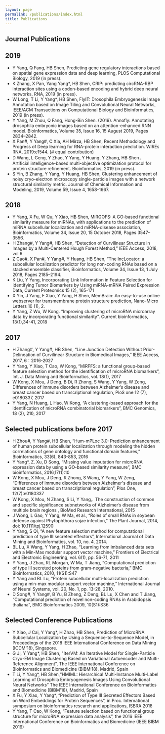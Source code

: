 ```yaml
---
layout: page
permalink: /publications/index.html
title: Publications
---
```

## Journal Publications
## 2019

- Y Yang, Q Fang, HB Shen, Predicting gene regulatory interactions based on spatial gene expression data and deep learning, PLOS Computational Biology, 2019 (in press).
- K Zhang, X Pan, Yang Yang*, HB Shen, CRIP: predicting circRNA-RBP interaction sites using a codon-based encoding and hybrid deep neural networks. RNA, 2019 (in press).
- W Long, T Li, Y Yang*, HB Shen, FlyIT: Drosophila Embryogenesis Image Annotation based on Image Tiling and Convolutional Neural Networks, IEEE/ACM Transactions on Computational Biology and Bioinformatics, 2019 (in press).
- Y Yang, M Zhou, Q Fang, Hong-Bin Shen. (2019). Annofly: Annotating drosophila embryonic images based on an attention-enhanced RNN model. Bioinformatics, Volume 35, Issue 16, 15 August 2019, Pages 2834–2842.
- X Pan#, Y Yang#, C Xia, AH Mirza, HB Shen, Recent Methodology and Progress of Deep learning for RNA-protein interaction prediction. WIREs RNA, 2019:e1544. (# equal contribution)
- D Wang, L Geng, Y Zhao, Y Yang, Y Huang, Y Zhang, HB Shen， Artificial intelligence-based multi-objective optimization protocol for protein structure refinement. Bioinformatics, 2019 (in press).
- S Yin, B Zhang, Y Yang, Y Huang, HB Shen, Clustering enhancement of noisy cryo-electron microscopy single-particle images with a network structural similarity metric. Journal of Chemical Information and Modeling, 2019, Volume 59, Issue 4, 1658-1667. 

## 2018
- Y Yang, X Fu, W Qu, Y Xiao, HB Shen, MiRGOFS: A GO-based functional similarity measure for miRNAs, with applications to the prediction of miRNA subcellular localization and miRNA-disease association, Bioinformatics, Volume 34, Issue 20, 15 October 2018, Pages 3547–3556.
- H Zhang#, Y Yang#, HB Shen, “Detection of Curvilinear Structure in Images by a Multi-Centered Hough Forest Method,” IEEE Access, 2018, vol 6
- Z Cao#, X Pan#, Y Yang#, Y Huang, HB Shen, “The lncLocator: a subcellular localization predictor for long non-coding RNAs based on a stacked ensemble classifier, Bioinformatics, Volume 34, Issue 13, 1 July 2018, Pages 2185–2194. 
- K Liu, Y Yang, Incorporating Link Information in Feature Selection for Identifying Tumor Biomarkers by Using miRNA-mRNA Paired Expression Data, Current Proteomics 15 (2), 165-171
- X Yin, J Yang, F Xiao, Y Yang, H Shen, MemBrain: An easy-to-use online webserver for transmembrane protein structure prediction, Nano-Micro Letters 10 (1), 2.
- Y Yang, Z Wu, W Kong. “Improving clustering of microRNA microarray data by incorporating functional similarity”. Current bioinformatics, 13(1),34-41, 2018

## 2017
- H Zhang#, Y Yang#, HB Shen, “Line Junction Detection Without Prior-Delineation of Curvilinear Structure in Biomedical Images,” IEEE Access, 2017, 6：2016-2027
- Y Yang, Y Xiao, T Cao, W Kong, “MiRFFS: a functional group-based feature selection method for the identification of microRNA biomarkers”, Int. J. Data Mining and Bioinformatics, vol. 18(1), 2017
- W Kong, X Mou, J Deng, B Di, R Zhong, S Wang, Y Yang, W Zeng, Differences of immune disorders between Alzheimer’s disease and breast cancer based on transcriptional regulation, PloS one 12 (7), e0180337, 2017
- Y Yang, N Huang, L Hao, W Kong, “A clustering-based approach for the identification of microRNA combinatorial biomarkers”, BMC Genomics, 18 (2), 210, 2017

## Selected publications before 2017
- H Zhou#, Y Yang#, HB Shen, “Hum-mPLoc 3.0: Prediction enhancement of human protein subcellular localization through modeling the hidden correlations of gene ontology and functional domain features,” Bioinformatics, 33(6), 843-853, 2016
- Y Yang*, Z. Xu, D Song, “Missing value imputation for microRNA expression data by using a GO-based similarity measure”, BMC bioinformatics, 2016,17(1):10
- W Kong, X Mou, J Deng, R Zhong, S Wang, Y Yang, W Zeng, “Differences of immune disorders between Alzheimer's disease and breast cancer based on transcriptional regulation”, Plos One, 12(7):e0180337
- W Kong, X Mou, N Zhang, S Li, Y Yang，The construction of common and specific significance subnetworks of Alzheimer’s disease from multiple brain regions , BioMed Research International, 2015
- J Wong, L Gao, Y Yang, W Ma, et al., “Roles of small RNAs in soybean defense against Phytophthora sojae infection,” The Plant Journal, 2014, doi: 10.1111/tpj.12590
- Y Yang, S Qi, “A new feature selection method for computational prediction of type III secreted effectors”, International Journal of Data Mining and Bioinformatics, vol. 10, no. 4, 2014.
- BL Lu, X Wang, Y Yang, H Zhao, “Learning from imbalanced data sets with a Min-Max modular support vector machine,” Frontiers of Electrical and Electronic Engineering, vol. 6(1), pp. 56-71, 2011
- Y Yang, J Zhao, RL Morgan, W Ma, T Jiang, “Computational prediction of type III secreted proteins from gram-negative bacteria,” BMC Bioinformatics, 2010, 11(S1):S47
- Y Yang and BL Lu, “Protein subcellular multi-localization prediction using a min-max modular support vector machine,” International Journal of Neural Systems, vol. 20, No. 1, pp. 13-28, 2010. 
- D Song#, Y Yang#, B Yu, B Zheng, Z Deng, BL Lu, X Chen and T Jiang, “Computational prediction of novel non-coding RNAs in Arabidopsis thaliana”, BMC Bioinformatics 2009, 10(S1):S36

## Selected Conference Publications
- Y Xiao, J Cai, Y Yang*, H Zhao, HB Shen, Prediction of MicroRNA Subcellular Localization by Using a Sequence-to-Sequence Model, in Proceedings of the 2018 IEEE International Conference on Data Mining (ICDM'18), Singapore.
- G Ji, Y Yang*, HB Shen, "IterVM: An Iterative Model for Single-Particle Cryo-EM Image Clustering Based on Variational Autoencoder and Multi-Reference Alignment”, The IEEE International Conference on Bioinformatics and Biomedicine (BIBM’18), Madrid, Spain
- T Li, Y Yang*, HB Shen,“HMIML: Hierarchical Multi-Instance Multi-Label Learning of Drosophila Embryogenesis Images Using Convolutional Neural Networks” The IEEE International Conference on Bioinformatics and Biomedicine (BIBM’18), Madrid, Spain 
- X Fu, Y Xiao, Y Yang*, “Prediction of Type III Secreted Effectors Based on Word Embeddings for Protein Sequences”, in Proc. International symposium on bioinformatics research and applications, ISBRA 2018
- Y Yang, T Cao, W Kong, “Feature selection based on functional group structure for microRNA expression data analysis”, the 2016 IEEE International Conference on Bioinformatics and Biomedicine (IEEE BIBM 2016)

